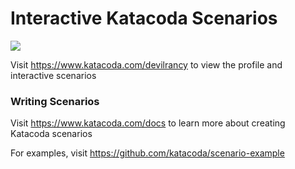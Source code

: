 # Interactive Katacoda Scenarios

[![](http://shields.katacoda.com/katacoda/devilrancy/count.svg)](https://www.katacoda.com/devilrancy "Get your profile on Katacoda.com")

Visit https://www.katacoda.com/devilrancy to view the profile and interactive scenarios

### Writing Scenarios
Visit https://www.katacoda.com/docs to learn more about creating Katacoda scenarios

For examples, visit https://github.com/katacoda/scenario-example
